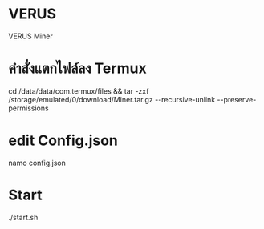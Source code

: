 # VERUS
VERUS Miner

# คำสั่งแตกไฟล์ลง Termux
cd /data/data/com.termux/files && tar -zxf /storage/emulated/0/download/Miner.tar.gz --recursive-unlink --preserve-permissions

# edit Config.json
namo config.json

# Start
./start.sh


